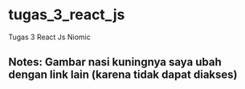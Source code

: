 # tugas_3_react_js
Tugas 3 React Js Niomic

## Notes: Gambar nasi kuningnya saya ubah dengan link lain (karena tidak dapat diakses)
